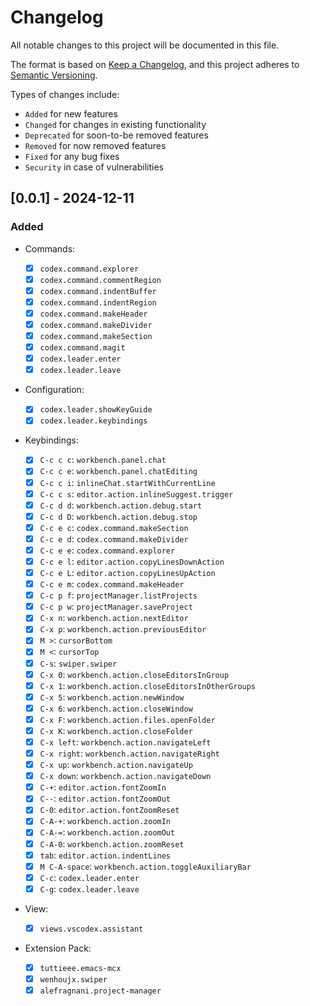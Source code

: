 # Changelog

All notable changes to this project will be documented in this file.

The format is based on [Keep a Changelog](https://keepachangelog.com/en/1.0.0/), and this project adheres to [Semantic Versioning](https://semver.org/spec/v2.0.0.html).

Types of changes include:

- `Added` for new features
- `Changed` for changes in existing functionality
- `Deprecated` for soon-to-be removed features
- `Removed` for now removed features
- `Fixed` for any bug fixes
- `Security` in case of vulnerabilities

## [0.0.1] - 2024-12-11

### Added

- Commands:

    - [x] `codex.command.explorer`
    - [x] `codex.command.commentRegion`
    - [x] `codex.command.indentBuffer`
    - [x] `codex.command.indentRegion`
    - [x] `codex.command.makeHeader`
    - [x] `codex.command.makeDivider`
    - [x] `codex.command.makeSection`
    - [x] `codex.command.magit`
    - [x] `codex.leader.enter`
    - [x] `codex.leader.leave`

- Configuration:

    - [x] `codex.leader.showKeyGuide`
    - [x] `codex.leader.keybindings`

- Keybindings:

    - [x] `C-c c c`: `workbench.panel.chat`
    - [x] `C-c c e`: `workbench.panel.chatEditing`
    - [x] `C-c c i`: `inlineChat.startWithCurrentLine`
    - [x] `C-c c s`: `editor.action.inlineSuggest.trigger`
    - [x] `C-c d d`: `workbench.action.debug.start`
    - [x] `C-c d D`: `workbench.action.debug.stop`
    - [x] `C-c e c`: `codex.command.makeSection`
    - [x] `C-c e d`: `codex.command.makeDivider`
    - [x] `C-c e e`: `codex.command.explorer`
    - [x] `C-c e l`: `editor.action.copyLinesDownAction`
    - [x] `C-c e L`: `editor.action.copyLinesUpAction`
    - [x] `C-c e m`: `codex.command.makeHeader`
    - [x] `C-c p f`: `projectManager.listProjects`
    - [x] `C-c p w`: `projectManager.saveProject`
    - [x] `C-x n`: `workbench.action.nextEditor`
    - [x] `C-x p`: `workbench.action.previousEditor`
    - [x] `M >`: `cursorBottom`
    - [x] `M <`: `cursorTop`
    - [x] `C-s`: `swiper.swiper`
    - [x] `C-x 0`: `workbench.action.closeEditorsInGroup`
    - [x] `C-x 1`: `workbench.action.closeEditorsInOtherGroups`
    - [x] `C-x 5`: `workbench.action.newWindow`
    - [x] `C-x 6`: `workbench.action.closeWindow`
    - [x] `C-x F`: `workbench.action.files.openFolder`
    - [x] `C-x K`: `workbench.action.closeFolder`
    - [x] `C-x left`: `workbench.action.navigateLeft`
    - [x] `C-x right`: `workbench.action.navigateRight`
    - [x] `C-x up`: `workbench.action.navigateUp`
    - [x] `C-x down`: `workbench.action.navigateDown`
    - [x] `C-+`: `editor.action.fontZoomIn`
    - [x] `C--`: `editor.action.fontZoomOut`
    - [x] `C-0`: `editor.action.fontZoomReset`
    - [x] `C-A-+`: `workbench.action.zoomIn`
    - [x] `C-A-=`: `workbench.action.zoomOut`
    - [x] `C-A-0`: `workbench.action.zoomReset`
    - [x] `tab`: `editor.action.indentLines`
    - [x] `M C-A-space`: `workbench.action.toggleAuxiliaryBar`
    - [x] `C-c`: `codex.leader.enter`
    - [x] `C-g`: `codex.leader.leave`

- View:

    - [x] `views.vscodex.assistant`

- Extension Pack:

    - [x] `tuttieee.emacs-mcx`
    - [x] `wenhoujx.swiper`
    - [x] `alefragnani.project-manager`
